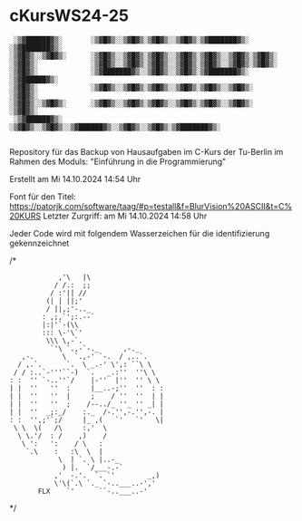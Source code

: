 # cKursWS24-25

```
 ░▒▓██████▓▒░       ░▒▓█▓▒░░▒▓█▓▒░▒▓█▓▒░░▒▓█▓▒░▒▓███████▓▒░ ░▒▓███████▓▒░ 
░▒▓█▓▒░░▒▓█▓▒░      ░▒▓█▓▒░░▒▓█▓▒░▒▓█▓▒░░▒▓█▓▒░▒▓█▓▒░░▒▓█▓▒░▒▓█▓▒░        
░▒▓█▓▒░             ░▒▓█▓▒░░▒▓█▓▒░▒▓█▓▒░░▒▓█▓▒░▒▓█▓▒░░▒▓█▓▒░▒▓█▓▒░        
░▒▓█▓▒░             ░▒▓███████▓▒░░▒▓█▓▒░░▒▓█▓▒░▒▓███████▓▒░ ░▒▓██████▓▒░  
░▒▓█▓▒░             ░▒▓█▓▒░░▒▓█▓▒░▒▓█▓▒░░▒▓█▓▒░▒▓█▓▒░░▒▓█▓▒░      ░▒▓█▓▒░ 
░▒▓█▓▒░░▒▓█▓▒░      ░▒▓█▓▒░░▒▓█▓▒░▒▓█▓▒░░▒▓█▓▒░▒▓█▓▒░░▒▓█▓▒░      ░▒▓█▓▒░ 
 ░▒▓██████▓▒░       ░▒▓█▓▒░░▒▓█▓▒░░▒▓██████▓▒░░▒▓█▓▒░░▒▓█▓▒░▒▓███████▓▒░  
                                                                                                                                                    
```

Repository für das Backup von Hausaufgaben im C-Kurs der Tu-Berlin im Rahmen des Moduls: "Einführung in die Programmierung"

Erstellt am Mi 14.10.2024 14:54 Uhr

Font für den Titel: https://patorjk.com/software/taag/#p=testall&f=BlurVision%20ASCII&t=C%20KURS Letzter Zurgriff: am Mi 14.10.2024 14:58 Uhr

Jeder Code wird mit folgendem Wasserzeichen für die identifizierung gekennzeichnet

/*

                ,'\   |\
               / /.:  ;;
              / :'|| //
             (| | ||;'
             / ||,;'-.._
            : ,;,`';:.--`
            |:|'`-(\\
            ::: \-'\`'
             \\\ \,-`.
              `'\ `.,-`-._      ,-._
       ,-.       \  `.,-' `-.  / ,..`.
      / ,.`.      `.  \ _.-' \',: ``\ \
     / / :..`-'''``-)  `.   _.:''  ''\ \
    : :  '' `-..''`/    |-''  |''  '' \ \
    | |  ''   ''  :     |__..-;''  ''  : :
    | |  ''   ''  |     ;    / ''  ''  | |
    | |  ''   ''  ;    /--../_ ''_ '' _| |
    | |  ''  _;:_/    :._  /-.'',-.'',-. |
    : :  '',;'`;/     |_ ,(   `'   `'   \|
     \ \  \(   /\     :,'  \
      \ \.'/  : /    ,)    /
       \ ':   ':    / \   :
        `.\    :   :\  \  |
                \  | `. \ |..-_
                 ) |.  `/___-.-`
               ,'  -.'.  `. `'        _,)
               \'\(`.\ `._ `-..___..-','
           FLX    `'      ``-..___..-'


*/
